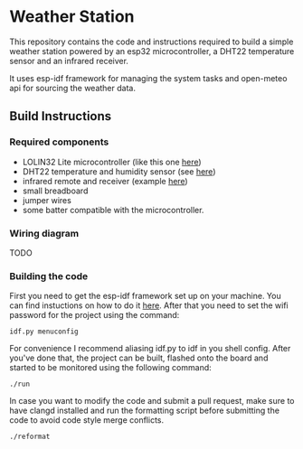 # Weather Station

This repository contains the code and instructions required to build a simple
weather station powered by an esp32 microcontroller, a DHT22 temperature sensor
and an infrared receiver.

It uses esp-idf framework for managing the system tasks and open-meteo api for
sourcing the weather data.

## Build Instructions

### Required components

- LOLIN32 Lite microcontroller (like this one [here](https://www.amazon.co.uk/AZDelivery-Lolin-ESP32-Parent/dp/B086V1P4BL?th=1))
- DHT22 temperature and humidity sensor (see [here](https://www.switchelectronics.co.uk/products/dht22-digital-temperature-and-humidity-sensor-module?variant=45334947561781&currency=GBP&utm_medium=product_sync&utm_source=google&utm_content=sag_organic&utm_campaign=sag_organic&gclid=Cj0KCQjw9fqnBhDSARIsAHlcQYTC_RPZrCdsrJcMWFUb5oEbM2ZXBoalp3reoWo0Z95ebyMr20l00vMaAtPtEALw_wcB))
- infrared remote and receiver (example [here](https://www.ebay.co.uk/itm/154724697624?chn=ps&_trkparms=ispr%3D1&amdata=enc%3A1ZrJC8Xh7S1O-VXLV_YROyg39&_ul=GB&norover=1&mkevt=1&mkrid=710-134428-41853-0&mkcid=2&mkscid=101&itemid=154724697624&targetid=1647205088320&device=c&mktype=pla&googleloc=9045888&poi=&campaignid=17206177401&mkgroupid=136851690655&rlsatarget=pla-1647205088320&abcId=9300866&merchantid=113112059&gclid=Cj0KCQjw9fqnBhDSARIsAHlcQYSEzWP9kBIrCusp_EtkQ7L0MUGv69uRiiCi-RFfC8OKJTxTwdI5lzMaApxjEALw_wcB))
- small breadboard
- jumper wires
- some batter compatible with the microcontroller.

### Wiring diagram

TODO

### Building the code

First you need to get the esp-idf framework set up on your machine. You can find
instuctions on how to do it [here](). After that you need to set the wifi
password for the project using the command:

```
idf.py menuconfig
```

For convenience I recommend aliasing idf.py to idf in you shell config.
After you've done that, the project can be built, flashed onto the board and
started to be monitored using the following command:

```
./run
```

In case you want to modify the code and submit a pull request, make sure to
have clangd installed and run the formatting script before submitting the code
to avoid code style merge conflicts.

```
./reformat
```

